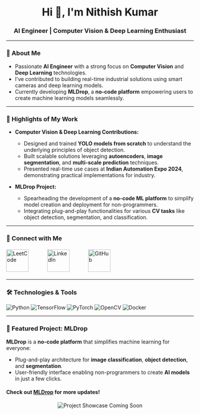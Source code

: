 <h1 align="center">Hi 👋, I'm Nithish Kumar</h1>
<h3 align="center">AI Engineer | Computer Vision & Deep Learning Enthusiast</h3>

---

### 🚀 About Me

- Passionate **AI Engineer** with a strong focus on **Computer Vision** and **Deep Learning** technologies.  
- I’ve contributed to building real-time industrial solutions using smart cameras and deep learning models.  
- Currently developing **MLDrop**, a **no-code platform** empowering users to create machine learning models seamlessly.  

---

### 🌟 Highlights of My Work  

- **Computer Vision & Deep Learning Contributions:**  
  - Designed and trained **YOLO models from scratch** to understand the underlying principles of object detection.  
  - Built scalable solutions leveraging **autoencoders**, **image segmentation**, and **multi-scale prediction** techniques.  
  - Presented real-time use cases at **Indian Automation Expo 2024**, demonstrating practical implementations for industry.  

- **MLDrop Project:**  
  - Spearheading the development of a **no-code ML platform** to simplify model creation and deployment for non-programmers.  
  - Integrating plug-and-play functionalities for various **CV tasks** like object detection, segmentation, and classification.  

---

### 🔗 Connect with Me  

<p align="left" style="display: flex; align-items: center; gap: 30px; margin-top: 20px; margin-bottom: 20px;">
  <a href="https://leetcode.com/u/nithu_08/" target="blank">
    <img src="https://upload.wikimedia.org/wikipedia/commons/1/19/LeetCode_logo_black.png" alt="LeetCode" width="60" height="60" style="margin-right: 20px;"/>
  </a>
  <a href="www.linkedin.com/in/innov-nithish" target="blank">
    <img src="https://upload.wikimedia.org/wikipedia/commons/e/e9/Linkedin_icon.svg" alt="LinkedIn" width="60" height="60" style="margin-right: 20px;"/>
  </a>
  <a href="https://github.com/Nithish-github" target="blank">
    <img src="https://upload.wikimedia.org/wikipedia/commons/9/91/Octicons-mark-github.svg" alt="GitHub" width="60" height="60" style="margin-right: 20px;"/>
  </a>
</p>


---

### 🛠️ Technologies & Tools  

<p align="left">
  <img src="https://img.shields.io/badge/Python-3776AB?style=for-the-badge&logo=python&logoColor=white" alt="Python"/>
  <img src="https://img.shields.io/badge/TensorFlow-FF6F00?style=for-the-badge&logo=TensorFlow&logoColor=white" alt="TensorFlow"/>
  <img src="https://img.shields.io/badge/PyTorch-EE4C2C?style=for-the-badge&logo=PyTorch&logoColor=white" alt="PyTorch"/>
  <img src="https://img.shields.io/badge/OpenCV-5C3EE8?style=for-the-badge&logo=OpenCV&logoColor=white" alt="OpenCV"/>
  <img src="https://img.shields.io/badge/Docker-2496ED?style=for-the-badge&logo=docker&logoColor=white" alt="Docker"/>
</p>

---

### 📂 Featured Project: MLDrop  

**MLDrop** is a **no-code platform** that simplifies machine learning for everyone:  
- Plug-and-play architecture for **image classification**, **object detection**, and **segmentation**.  
- User-friendly interface enabling non-programmers to create **AI models** in just a few clicks.  

#### Check out [MLDrop](https://ml-drop.vercel.app/) for more updates!  
<p align="center">
  <img src="https://via.placeholder.com/800x400?text=Project+Showcase+Coming+Soon" alt="Project Showcase Coming Soon"/>
</p>

